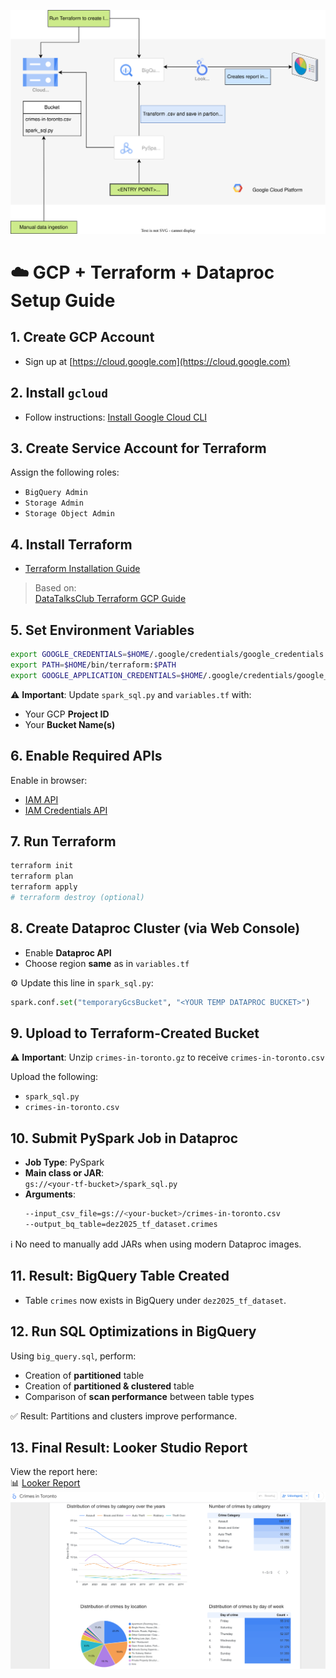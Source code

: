 ![GCP Architecture Diagram](assets/diagram.svg)

# ☁️ GCP + Terraform + Dataproc Setup Guide

## 1. Create GCP Account

- Sign up at [https://cloud.google.com](https://cloud.google.com)

## 2. Install `gcloud`

- Follow instructions: [Install Google Cloud CLI](https://cloud.google.com/sdk/docs/install)

## 3. Create Service Account for Terraform

Assign the following roles:

- `BigQuery Admin`
- `Storage Admin`
- `Storage Object Admin`

## 4. Install Terraform

- [Terraform Installation Guide](https://developer.hashicorp.com/terraform/downloads)

> Based on:  
> [DataTalksClub Terraform GCP Guide](https://github.com/DataTalksClub/data-engineering-zoomcamp/blob/main/01-docker-terraform/1_terraform_gcp/2_gcp_overview.md)

## 5. Set Environment Variables

```bash
export GOOGLE_CREDENTIALS=$HOME/.google/credentials/google_credentials.json
export PATH=$HOME/bin/terraform:$PATH
export GOOGLE_APPLICATION_CREDENTIALS=$HOME/.google/credentials/google_credentials.json
```

⚠️ **Important**: Update `spark_sql.py` and `variables.tf` with:

- Your GCP **Project ID**
- Your **Bucket Name(s)**

## 6. Enable Required APIs

Enable in browser:

- [IAM API](https://console.cloud.google.com/apis/library/iam.googleapis.com)
- [IAM Credentials API](https://console.cloud.google.com/apis/library/iamcredentials.googleapis.com)

## 7. Run Terraform

```bash
terraform init
terraform plan
terraform apply
# terraform destroy (optional)
```

## 8. Create Dataproc Cluster (via Web Console)

- Enable **Dataproc API**
- Choose region **same** as in `variables.tf`

⚙️ Update this line in `spark_sql.py`:

```python
spark.conf.set("temporaryGcsBucket", "<YOUR TEMP DATAPROC BUCKET>")
```

## 9. Upload to Terraform-Created Bucket

⚠️ **Important**: Unzip `crimes-in-toronto.gz` to receive `crimes-in-toronto.csv`

Upload the following:

- `spark_sql.py`
- `crimes-in-toronto.csv`

## 10. Submit PySpark Job in Dataproc

- **Job Type**: PySpark
- **Main class or JAR**:  
  `gs://<your-tf-bucket>/spark_sql.py`
- **Arguments**:
  ```bash
  --input_csv_file=gs://<your-bucket>/crimes-in-toronto.csv
  --output_bq_table=dez2025_tf_dataset.crimes
  ```

ℹ️ No need to manually add JARs when using modern Dataproc images.

## 11. Result: BigQuery Table Created

- Table `crimes` now exists in BigQuery under `dez2025_tf_dataset`.

## 12. Run SQL Optimizations in BigQuery

Using `big_query.sql`, perform:

- Creation of **partitioned** table
- Creation of **partitioned & clustered** table
- Comparison of **scan performance** between table types

✅ Result: Partitions and clusters improve performance.

## 13. Final Result: Looker Studio Report

View the report here:  
📊 [Looker Report](https://lookerstudio.google.com/reporting/107f5bc7-2939-4f78-9db9-3eea07a72e44)
![Looker Report PDF](assets/Crimes_in_Toronto.png)
